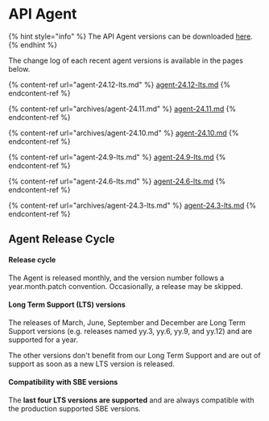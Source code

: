 # API Agent

{% hint style="info" %}
The API Agent versions can be downloaded [here](../../agent-guide/agent-download.md).
{% endhint %}

The change log of each recent agent versions is available in the pages below.

{% content-ref url="agent-24.12-lts.md" %}
[agent-24.12-lts.md](agent-24.12-lts.md)
{% endcontent-ref %}

{% content-ref url="archives/agent-24.11.md" %}
[agent-24.11.md](archives/agent-24.11.md)
{% endcontent-ref %}

{% content-ref url="archives/agent-24.10.md" %}
[agent-24.10.md](archives/agent-24.10.md)
{% endcontent-ref %}

{% content-ref url="agent-24.9-lts.md" %}
[agent-24.9-lts.md](agent-24.9-lts.md)
{% endcontent-ref %}

{% content-ref url="agent-24.6-lts.md" %}
[agent-24.6-lts.md](agent-24.6-lts.md)
{% endcontent-ref %}

{% content-ref url="archives/agent-24.3-lts.md" %}
[agent-24.3-lts.md](archives/agent-24.3-lts.md)
{% endcontent-ref %}

## Agent Release Cycle

#### Release cycle

The Agent is released monthly, and the version number follows a year.month.patch convention. Occasionally, a release may be skipped.

#### Long Term Support (LTS) versions

The releases of March, June, September and December are Long Term Support versions (e.g. releases named yy.3, yy.6, yy.9, and yy.12) and are supported for a year.

The other versions don't benefit from our Long Term Support and are out of support as soon as a new LTS version is released.&#x20;

#### Compatibility with SBE versions

The **last four LTS versions are supported** and are always compatible with the production supported SBE versions.
